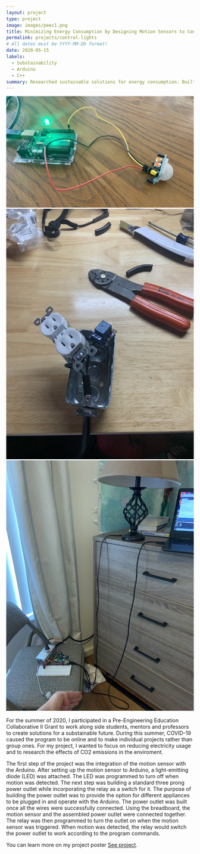 ```yaml
---
layout: project
type: project
image: images/peec1.png
title: Minimizing Energy Consumption by Designing Motion Sensors to Control Lights 
permalink: projects/control-lights
# All dates must be YYYY-MM-DD format!
date: 2020-05-15
labels:
  - Substainability
  - Arduino
  - C++
summary: Researched sustainable solutions for energy consumption. Built and programmed sensors with Arduino to reduce electricity usage. 
---
```


<div class="ui small rounded images">
  <img class="ui image" src="../images/peec2.jpg">
  <img class="ui image" src="../images/peec3.jpg">
  <img class="ui image" src="../images/peec4.jpg">
</div>

For the summer of 2020, I participated in a Pre-Engineering Education Collaborative II Grant to work along side students, mentors and professors to create solutions for a substainable future. During this summer, COVID-19 caused the program to be online and to make individual projects rather than group ones. For my project, I wanted to focus on reducing electricity usage and to research the effects of CO2 emissions in the enviroment.

The first step of the project was the integration of the motion sensor with the Arduino. After setting up the motion sensor to Arduino, a light-emitting diode (LED)  was attached. The LED was programmed to turn off when motion was detected. The next step was building a standard three prong power outlet while incorporating the relay as a switch for it. The purpose of building the power outlet was to provide the option for different appliances to be plugged in and operate with the Arduino.  The power outlet was built once all the wires were successfully connected. Using the breadboard, the motion sensor and the assembled power outlet were connected together. The relay was then programmed to turn the outlet on when the motion sensor was triggered. When motion was detected, the relay would switch the power outlet to work according to the program commands.


You can learn more on my project poster [See project](https://docs.google.com/presentation/d/1c9Upy6wS_WhD00j9X5PexiTIkOJledkfHaR2mbn44QI/edit#slide=id.p4).



